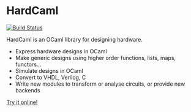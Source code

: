 # HardCaml 

[![Build Status](https://travis-ci.org/ujamjar/hardcaml.svg?branch=master)](https://travis-ci.org/ujamjar/hardcaml)

HardCaml is an OCaml library for designing hardware.

* Express hardware designs in OCaml
* Make generic designs using higher order functions, lists, maps, functors...
* Simulate designs in OCaml
* Convert to VHDL, Verilog, C
* Write new modules to transform or analyse circuits, or provide new backends

[Try it online!](http://ujamjar.github.io/hardcaml)

